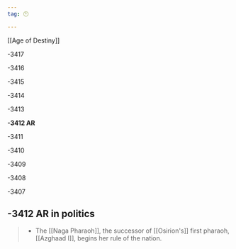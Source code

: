 ```yaml
---
tag: 🕛

---
```

[[Age of Destiny]]


-3417

-3416

-3415

-3414

-3413

**-3412 AR**

-3411

-3410

-3409

-3408

-3407



## -3412 AR in politics

>  - The [[Naga Pharaoh]], the successor of [[Osirion's]] first pharaoh, [[Azghaad I]], begins her rule of the nation.






